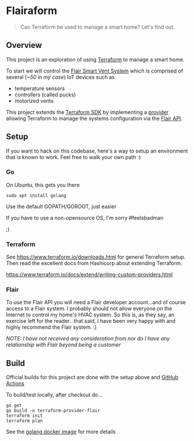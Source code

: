 # Flairaform

>Can Terraform be used to manage a smart home? Let's find out.

## Overview

This project is an exploration of using [Terraform](https://www.terraform.io/) to manage a smart home.

To start we will control the [Flair Smart Vent System](https://flair.co/) which is comprised of several (_~50 in my case_) IoT devices such as
- temperature sensors
- controllers (called pucks)
- motorized vents

This project extends the [Terraform SDK](https://www.terraform.io/docs/extend/plugin-sdk.html) by implementing a [provider](https://www.terraform.io/docs/extend/plugin-types.html#providers) allowing Terraform to manage the systems configuration via the [Flair API](https://api.flair.co/).

## Setup

If you want to hack on this codebase, here's a way to setup an environment that is known to work.  Feel free to  walk your own path :)

### Go

On Ubuntu, this gets you there

`sudo apt install golang`

Use the default GOPATH/GOROOT, just easier

If you have to use a non-opensource OS, I'm sorry #feelsbadman

;)

### Terraform

See https://www.terraform.io/downloads.html for general Terraform setup.  Then read the excellent docs from Hashicorp about extending Terraform.

https://www.terraform.io/docs/extend/writing-custom-providers.html

### Flair

To use the Flair API you will need a Flair developer account...and of course access to a Flair system.  I probably should not allow everyone on the Internet to control my home's HVAC system.  So this is, as they say, an exercise left for the reader...that said, I have been very happy with and highly recommend the Flair system. :)

_NOTE: I have not received any consideration from nor do I have any relationship with Flair beyond being a customer_

## Build

Official builds for this project are done with the setup above and [GitHub Actions](https://help.github.com/en/actions)

To build/test locally, after checkout do...

```
go get
go build -o terraform-provider-flair
terraform init
terraform plan
```

See the [golang docker image](https://hub.docker.com/_/golang) for more details
